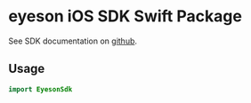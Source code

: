 # eyeson iOS SDK Swift Package

See SDK documentation on [github](https://github.com/eyeson-team/ios-sdk).

## Usage

```swift
import EyesonSdk
```